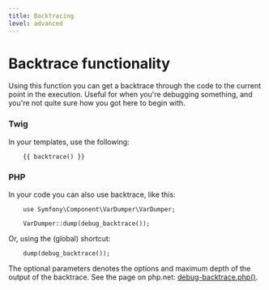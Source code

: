 ```yaml
---
title: Backtracing
level: advanced
---
```

Backtrace functionality
=======================

Using this function you can get a backtrace through the code to the current
point in the execution. Useful for when you're debugging something, and you're
not quite sure how you got here to begin with. 

### Twig

In your templates, use the following:

```
    {{ backtrace() }}
```

### PHP

In your code you can also use backtrace, like this:

```
    use Symfony\Component\VarDumper\VarDumper;

    VarDumper::dump(debug_backtrace());
```

Or, using the (global) shortcut:


```
    dump(debug_backtrace());
```

The optional parameters denotes the options and maximum depth of the output of
the backtrace. See the page on php.net: [debug-backtrace.php()][back].

[back]: http://php.net/manual/en/function.debug-backtrace.php
